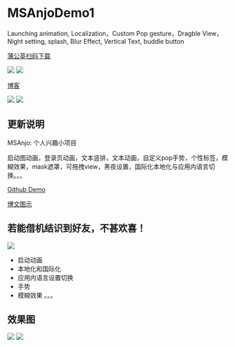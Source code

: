 # MSAnjoDemo1
Launching animation, Localization，Custom Pop gesture，Dragble View， Night setting, splash, Blur Effect, Vertical Text, buddle button  
       
[蒲公英扫码下载](https://www.pgyer.com/Anjo)   

![](AnjoPGY1.png)
![](AnjoPGY2.png)       

[博客](http://mrscorpion.github.io/2016/09/01/Anjo/)        

![](wqs.png)
![](MSAnjo3.gif)

## 更新说明
MSAnjo: 个人兴趣小项目    

启动图动画，登录页动画，文本竖排，文本动画，自定义pop手势，个性标签，模糊效果，mask遮罩，可拖拽view，黑夜设置，国际化本地化与应用内语言切换。。。    

[Github Demo](https://github.com/mrscorpion/MSAnjoDemo1)    

[博文图示](http://mrscorpion.github.io/2016/09/01/Anjo/)

若能借机结识到好友，不甚欢喜！
---

![](MSAnjo2.gif)

* 启动动画
* 本地化和国际化
* 应用内语言设置切换
* 手势
* 模糊效果
。。。

## 效果图
![](firefly.png)
![](MSAnjo.gif)

